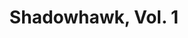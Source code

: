 ---
title: "Shadowhawk, Vol. 1"
issue: 3A
issue_nr: 3
full_title: Liquid Fire
subtitle: ""
story_arc: ""
crossover: ""
variant: ""
publisher: Image Comics
creators: 
  - Jim Valentino
release_date: Dec 1992
release_year: 1992
genre:
  - Adventure
format: Comic
pages: 28
signed_by: ""
price: 2.5
---